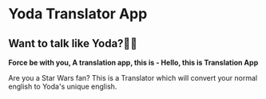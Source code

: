 # Yoda Translator App

## Want to talk like Yoda?🌌🔫

**Force be with you, A translation app, this is - Hello, this is Translation App**

Are you a Star Wars fan? This is a Translator which will convert your normal english to Yoda's unique english.
